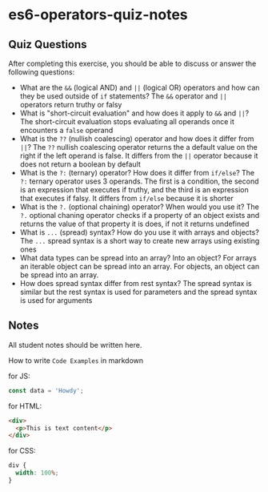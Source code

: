 # es6-operators-quiz-notes

## Quiz Questions

After completing this exercise, you should be able to discuss or answer the following questions:

- What are the `&&` (logical AND) and `||` (logical OR) operators and how can they be used outside of `if` statements?
  The `&&` operator and `||` operators return truthy or falsy
- What is "short-circuit evaluation" and how does it apply to `&&` and `||`?
  The short-circuit evaluation stops evaluating all operands once it encounters a `false` operand
- What is the `??` (nullish coalescing) operator and how does it differ from `||`?
  The `??` nullish coalescing operator returns the a default value on the right if the left operand is false. It differs from the `||` operator because it does not return a boolean by default
- What is the `?:` (ternary) operator? How does it differ from `if/else`?
  The `?:` ternary operator uses 3 operands. The first is a condition, the second is an expression that executes if truthy, and the third is an expression that executes if falsy. It differs from `if/else` because it is shorter
- What is the `?.` (optional chaining) operator? When would you use it?
  The `?.` optional chaning operator checks if a property of an object exists and returns the value of that property it is does, if not it returns undefined
- What is `...` (spread) syntax? How do you use it with arrays and objects?
  The `...` spread syntax is a short way to create new arrays using existing ones
- What data types can be spread into an array? Into an object?
  For arrays an iterable object can be spread into an array. For objects, an object can be spread into an array.
- How does spread syntax differ from rest syntax?
  The spread syntax is similar but the rest syntax is used for parameters and the spread syntax is used for arguments

## Notes

All student notes should be written here.

How to write `Code Examples` in markdown

for JS:

```js
const data = 'Howdy';
```

for HTML:

```html
<div>
  <p>This is text content</p>
</div>
```

for CSS:

```css
div {
  width: 100%;
}
```
